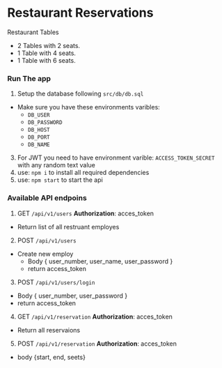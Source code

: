 # Restaurant Reservations

Restaurant Tables

- 2 Tables with 2 seats.
- 1 Table with 4 seats.
- 1 Table with 6 seats.

### Run The app
1. Setup the database following `src/db/db.sql`
  - Make sure you have these environments varibles:
    - `DB_USER`
    - `DB_PASSWORD`
    - `DB_HOST`
    - `DB_PORT`
    - `DB_NAME`

3. For JWT you need to have environment varible: `ACCESS_TOKEN_SECRET` with any random text value
4. use: `npm i` to install all required dependencies
1. use: `npm start` to start the api

### Available API endpoins
1. GET `/api/v1/users` __Authorization__: acces_token
  - Return list of all restruant employes
2. POST `/api/v1/users` 
  - Create new employ
    - Body { user_number, user_name, user_password }
    - return access_token
3. POST `/api/v1/users/login`
  - Body { user_number, user_password }
  - return access_token
4. GET `/api/v1/reservation` __Authorization__: acces_token
  - Return all reservaions
5. POST `/api/v1/reservation` __Authorization__: acces_token
  - body {start, end, seets}
